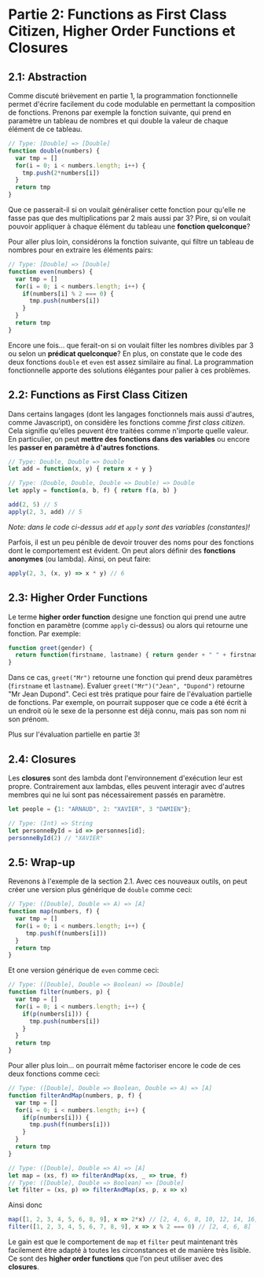 # Partie 2: Functions as First Class Citizen, Higher Order Functions et Closures

## 2.1: Abstraction
Comme discuté brièvement en partie 1, la programmation fonctionnelle permet d'écrire facilement du code modulable en permettant la composition de fonctions. Prenons par exemple la fonction suivante, qui prend en paramètre un tableau de nombres et qui double la valeur de chaque élément de ce tableau.

```js
// Type: [Double] => [Double]
function double(numbers) {
  var tmp = []
  for(i = 0; i < numbers.length; i++) {
    tmp.push(2*numbers[i])
  }
  return tmp
}
```

Que ce passerait-il si on voulait généraliser cette fonction pour qu'elle ne fasse pas que des multiplications par 2 mais aussi par 3? Pire, si on voulait pouvoir appliquer à chaque élément du tableau une __fonction quelconque__?

Pour aller plus loin, considérons la fonction suivante, qui filtre un tableau de nombres pour en extraire les éléments pairs:

```js
// Type: [Double] => [Double]
function even(numbers) {
  var tmp = []
  for(i = 0; i < numbers.length; i++) {
    if(numbers[i] % 2 === 0) {
      tmp.push(numbers[i])
    }
  }
  return tmp
}
```
Encore une fois... que ferait-on si on voulait filter les nombres divibles par 3 ou selon un __prédicat quelconque__? En plus, on constate que le code des deux fonctions `double` et `even` est assez similaire au final. La programmation fonctionnelle apporte des solutions élégantes pour palier à ces problèmes.

## 2.2: Functions as First Class Citizen
Dans certains langages (dont les langages fonctionnels mais aussi d'autres, comme Javascript), on considère les fonctions comme *first class citizen*. Cela signifie qu'elles peuvent être traitées comme n'importe quelle valeur. En particulier, on peut __mettre des fonctions dans des variables__ ou encore les __passer en paramètre à d'autres fonctions__.

```js
// Type: Double, Double => Double
let add = function(x, y) { return x + y }

// Type: (Double, Double, Double => Double) => Double
let apply = function(a, b, f) { return f(a, b) }

add(2, 5) // 5
apply(2, 3, add) // 5
```

*Note: dans le code ci-dessus `add` et `apply` sont des variables (constantes)!*

Parfois, il est un peu pénible de devoir trouver des noms pour des fonctions dont le comportement est évident. On peut alors définir des __fonctions anonymes__ (ou lambda). Ainsi, on peut faire:

```js
apply(2, 3, (x, y) => x * y) // 6
```

## 2.3: Higher Order Functions
Le terme __higher order function__ designe une fonction qui prend une autre fonction en paramètre (comme `apply` ci-dessus) ou alors qui retourne une fonction. Par exemple:

```js
function greet(gender) {
  return function(firstname, lastname) { return gender + " " + firstname + " " + lastname }
}
```
Dans ce cas, `greet("Mr")` retourne une fonction qui prend deux paramètres (`firstname` et `lastname`).
Evaluer `greet("Mr")("Jean", "Dupond")` retourne "Mr Jean Dupond". Ceci est très pratique pour faire de l'évaluation partielle de fonctions. Par exemple, on pourrait supposer que ce code a été écrit à un endroit où le sexe de la personne est déjà connu, mais pas son nom ni son prénom.

Plus sur l'évaluation partielle en partie 3!

## 2.4: Closures
Les __closures__ sont des lambda dont l'environnement d'exécution leur est propre. Contrairement aux lambdas, elles peuvent interagir avec d'autres membres qui ne lui sont pas nécessairement passés en paramètre.

```js
let people = {1: "ARNAUD", 2: "XAVIER", 3 "DAMIEN"};

// Type: (Int) => String
let personneById = id => personnes[id];
personneById(2) // "XAVIER"
```
## 2.5: Wrap-up
Revenons à l'exemple de la section 2.1. Avec ces nouveaux outils, on peut créer une version plus générique de `double` comme ceci:

```js
// Type: ([Double], Double => A) => [A]
function map(numbers, f) {
  var tmp = []
  for(i = 0; i < numbers.length; i++) {
     tmp.push(f(numbers[i]))
  }
  return tmp
}
```

Et one version générique de `even` comme ceci:

```js
// Type: ([Double], Double => Boolean) => [Double]
function filter(numbers, p) {
  var tmp = []
  for(i = 0; i < numbers.length; i++) {
    if(p(numbers[i])) {
      tmp.push(numbers[i])
    }
  }
  return tmp
}
```

Pour aller plus loin... on pourrait même factoriser encore le code de ces deux fonctions comme ceci:

```js
// Type: ([Double], Double => Boolean, Double => A) => [A]
function filterAndMap(numbers, p, f) {
  var tmp = []
  for(i = 0; i < numbers.length; i++) {
    if(p(numbers[i])) {
      tmp.push(f(numbers[i]))
    }
  }
  return tmp
}

// Type: ([Double], Double => A) => [A]
let map = (xs, f) => filterAndMap(xs, _ => true, f)
// Type: ([Double], Double => Boolean) => [Double]
let filter = (xs, p) => filterAndMap(xs, p, x => x)

```

Ainsi donc

```js
map([1, 2, 3, 4, 5, 6, 8, 9], x => 2*x) // [2, 4, 6, 8, 10, 12, 14, 16, 18]
filter([1, 2, 3, 4, 5, 6, 7, 8, 9], x => x % 2 === 0) // [2, 4, 6, 8]
```

Le gain est que le comportement de `map` et `filter` peut maintenant très facilement être adapté à toutes les circonstances et de manière très lisible. Ce sont des __higher order functions__ que l'on peut utiliser avec des __closures__.
